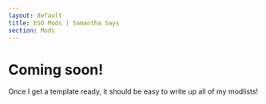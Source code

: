 ```yaml
---
layout: default
title: ESO Mods | Samantha Says
section: Mods
---
```


<h1>Coming soon!</h1>

Once I get a template ready, it should be easy to write up all of my modlists!
